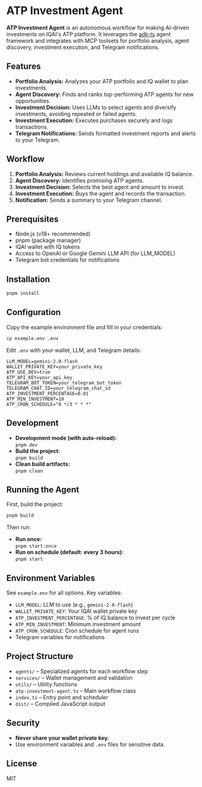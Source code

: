 # ATP Investment Agent

**ATP Investment Agent** is an autonomous workflow for making AI-driven investments on IQAI's ATP platform. It leverages the [adk-ts](https://github.com/IQAICOM/adk-ts) agent framework and integrates with MCP toolsets for portfolio analysis, agent discovery, investment execution, and Telegram notifications.

## Features

- **Portfolio Analysis:** Analyzes your ATP portfolio and IQ wallet to plan investments.
- **Agent Discovery:** Finds and ranks top-performing ATP agents for new opportunities.
- **Investment Decision:** Uses LLMs to select agents and diversify investments, avoiding repeated or failed agents.
- **Investment Execution:** Executes purchases securely and logs transactions.
- **Telegram Notifications:** Sends formatted investment reports and alerts to your Telegram.

## Workflow

1. **Portfolio Analysis:** Reviews current holdings and available IQ balance.
2. **Agent Discovery:** Identifies promising ATP agents.
3. **Investment Decision:** Selects the best agent and amount to invest.
4. **Investment Execution:** Buys the agent and records the transaction.
5. **Notification:** Sends a summary to your Telegram channel.

## Prerequisites

- Node.js (v18+ recommended)
- pnpm (package manager)
- IQAI wallet with IQ tokens
- Access to OpenAI or Google Gemini LLM API (for LLM_MODEL)
- Telegram bot credentials for notifications

## Installation

```bash
pnpm install
```

## Configuration

Copy the example environment file and fill in your credentials:

```bash
cp example.env .env
```

Edit `.env` with your wallet, LLM, and Telegram details:

```env
LLM_MODEL=gemini-2.0-flash
WALLET_PRIVATE_KEY=your_private_key
ATP_USE_DEV=true
ATP_API_KEY=your_api_key
TELEGRAM_BOT_TOKEN=your_telegram_bot_token
TELEGRAM_CHAT_ID=your_telegram_chat_id
ATP_INVESTMENT_PERCENTAGE=0.01
ATP_MIN_INVESTMENT=10
ATP_CRON_SCHEDULE="0 */3 * * *"
```

## Development

- **Development mode (with auto-reload):**  
  `pnpm dev`
- **Build the project:**  
  `pnpm build`
- **Clean build artifacts:**  
  `pnpm clean`

## Running the Agent

First, build the project:

```bash
pnpm build
```

Then run:

- **Run once:**  
  `pnpm start:once`
- **Run on schedule (default: every 3 hours):**  
  `pnpm start`

## Environment Variables

See `example.env` for all options. Key variables:

- `LLM_MODEL`: LLM to use (e.g., `gemini-2.0-flash`)
- `WALLET_PRIVATE_KEY`: Your IQAI wallet private key
- `ATP_INVESTMENT_PERCENTAGE`: % of IQ balance to invest per cycle
- `ATP_MIN_INVESTMENT`: Minimum investment amount
- `ATP_CRON_SCHEDULE`: Cron schedule for agent runs
- Telegram variables for notifications

## Project Structure

- `agents/` – Specialized agents for each workflow step
- `services/` – Wallet management and validation
- `utils/` – Utility functions
- `atp-investment-agent.ts` – Main workflow class
- `index.ts` – Entry point and scheduler
- `dist/` – Compiled JavaScript output

## Security

- **Never share your wallet private key.**
- Use environment variables and `.env` files for sensitive data.

## License

MIT
